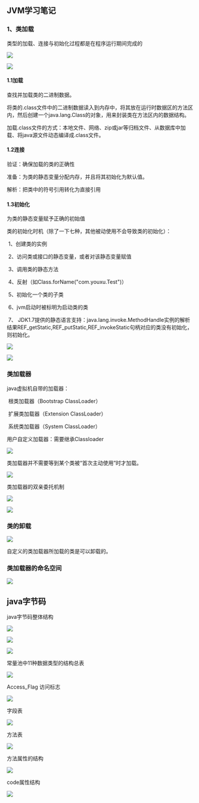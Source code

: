 

## JVM学习笔记

### 1、类加载

类型的加载、连接与初始化过程都是在程序运行期间完成的

![](./pic/类的加载过程.png)

![](./pic/类的加载过程1.png)

 #### 1.1加载

查找并加载类的二进制数据。

将类的.class文件中的二进制数据读入到内存中，将其放在运行时数据区的方法区内，然后创建一个java.lang.Class的对象，用来封装类在方法区内的数据结构。

加载.class文件的方式：本地文件、网络、zip或jar等归档文件、从数据库中加载、将java源文件动态编译成.class文件。

#### 1.2连接

验证：确保加载的类的正确性

准备：为类的静态变量分配内存，并且将其初始化为默认值。

解析：把类中的符号引用转化为直接引用

#### 1.3初始化

为类的静态变量赋予正确的初始值

类的初始化时机（除了一下七种，其他被动使用不会导致类的初始化）：

​	1、创建类的实例

​	2、访问类或接口的静态变量，或者对该静态变量赋值

​	3、调用类的静态方法

​	4、反射（如Class.forName("com.youxu.Test")）

​	5、初始化一个类的子类

​	6、jvm启动时被标明为启动类的类

​	7、 JDK1.7提供的静态语言支持：java.lang.invoke.MethodHandle实例的解析结果REF_getStatic,REF_putStatic,REF_invokeStatic句柄对应的类没有初始化，则初始化。

![](./pic/接口的初始化.png)

![](./pic/类的加载连接初始化和类的实例化.png)

### 类加载器

java虚拟机自带的加载器：

​	根类加载器（Bootstrap ClassLoader）

​	扩展类加载器（Extension ClassLoader）

​	系统类加载器（System ClassLoader）

用户自定义加载器：需要继承Classloader

![](./pic/三种类加载器.png)

类加载器并不需要等到某个类被“首次主动使用”时才加载。

![](./pic/类的加载时机1.png)

类加载器的双亲委托机制

![](./pic/类加载器的双亲委托机制.png)

![](./pic/双亲委托机制.png)

### 类的卸载

![](./pic/类的卸载.png)

自定义的类加载器所加载的类是可以卸载的。

### 类加载器的命名空间

![](./pic/类加载器的命名空间.png)



## java字节码

java字节码整体结构

![](./pic/java字节码整体结构.png)

![](./pic/java字节码整体结构1.png)

![](./pic/java字节码整体结构2.png)



常量池中11种数据类型的结构总表

![](./pic/常量池结构总表.png)



Access_Flag 访问标志

![](./pic/访问标志.png)

字段表

![](./pic/字段表.png)

方法表

![](./pic/方法表结构.png)

方法属性的结构

![](./pic/方法属性的结构.png)

code属性结构

![](./pic/code属性结构.png)

